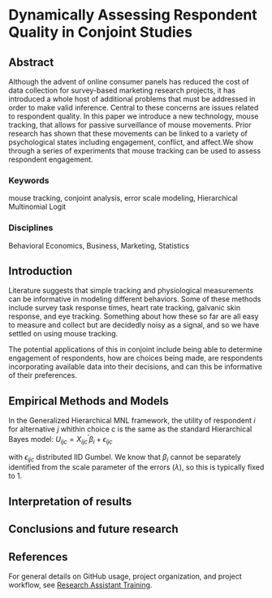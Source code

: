 Dynamically Assessing Respondent Quality in Conjoint Studies
================

## Abstract

Although the advent of online consumer panels has reduced the cost of
data collection for survey-based marketing research projects, it has
introduced a whole host of additional problems that must be addressed in
order to make valid inference. Central to these concerns are issues
related to respondent quality. In this paper we introduce a new
technology, mouse tracking, that allows for passive surveillance of
mouse movements. Prior research has shown that these movements can be
linked to a variety of psychological states including engagement,
conflict, and affect.We show through a series of experiments that mouse
tracking can be used to assess respondent engagement.

### Keywords
mouse tracking, conjoint analysis, error scale modeling, Hierarchical Multinomial Logit

### Disciplines
Behavioral Economics, Business, Marketing, Statistics 

## Introduction

Literature suggests that simple tracking and physiological measurements can be informative in modeling different behaviors. Some of these methods include survey task response times, heart rate tracking, galvanic skin response, and eye tracking. Something about how these so far are all easy to measure and collect but are decidedly noisy as a signal, and so we have settled on using mouse tracking.

The potential applications of this in conjoint include being able to determine engagement of respondents, how are choices being made, are respondents incorporating available data into their decisions, and can this be informative of their preferences.



## Empirical Methods and Models

In the Generalized Hierarchical MNL framework, the utility of respondent *i* for alternative *j* whithin choice c is the same as the standard Hierarchical Bayes model: 
$U_{ijc} = {X^\prime_{ijc}\beta_{i} + \epsilon_{ijc}}$ 

with $\epsilon_{ijc}$ distributed IID Gumbel.  We know that $\beta_{i}$ cannot be separately identified from the scale parameter of the errors ($\lambda$), so this is typically fixed to 1.

## Interpretation of results

## Conclusions and future research

## References


For general details on GitHub usage, project organization, and project
workflow, see [Research Assistant
Training](https://github.com/marcdotson/ra-training).

